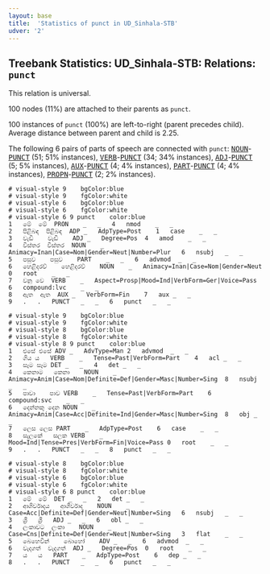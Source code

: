 ```yaml
---
layout: base
title:  'Statistics of punct in UD_Sinhala-STB'
udver: '2'
---
```


## Treebank Statistics: UD_Sinhala-STB: Relations: `punct`

This relation is universal.

100 nodes (11%) are attached to their parents as `punct`.

100 instances of `punct` (100%) are left-to-right (parent precedes child).
Average distance between parent and child is 2.25.

The following 6 pairs of parts of speech are connected with `punct`: <tt><a href="si_stb-pos-NOUN.html">NOUN</a></tt>-<tt><a href="si_stb-pos-PUNCT.html">PUNCT</a></tt> (51; 51% instances), <tt><a href="si_stb-pos-VERB.html">VERB</a></tt>-<tt><a href="si_stb-pos-PUNCT.html">PUNCT</a></tt> (34; 34% instances), <tt><a href="si_stb-pos-ADJ.html">ADJ</a></tt>-<tt><a href="si_stb-pos-PUNCT.html">PUNCT</a></tt> (5; 5% instances), <tt><a href="si_stb-pos-AUX.html">AUX</a></tt>-<tt><a href="si_stb-pos-PUNCT.html">PUNCT</a></tt> (4; 4% instances), <tt><a href="si_stb-pos-PART.html">PART</a></tt>-<tt><a href="si_stb-pos-PUNCT.html">PUNCT</a></tt> (4; 4% instances), <tt><a href="si_stb-pos-PROPN.html">PROPN</a></tt>-<tt><a href="si_stb-pos-PUNCT.html">PUNCT</a></tt> (2; 2% instances).


~~~ conllu
# visual-style 9	bgColor:blue
# visual-style 9	fgColor:white
# visual-style 6	bgColor:blue
# visual-style 6	fgColor:white
# visual-style 6 9 punct	color:blue
1	මේ	මේ	PRON	_	_	4	nmod	_	_
2	පිළිබඳ	පිළිබඳ	ADP	_	AdpType=Post	1	case	_	_
3	වැඩි	වැඩි	ADJ	_	Degree=Pos	4	amod	_	_
4	විස්තර	විස්තර	NOUN	_	Animacy=Inan|Case=Nom|Gender=Neut|Number=Plur	6	nsubj	_	_
5	පසුව	පසුව	PART	_	_	6	advmod	_	_
6	හෙළිදරව්	හෙළිදරව්	NOUN	_	Animacy=Inan|Case=Nom|Gender=Neut	0	root	_	_
7	වනු	වෙ	VERB	_	Aspect=Prosp|Mood=Ind|VerbForm=Ger|Voice=Pass	6	compound:lvc	_	_
8	ඇත	ඇත	AUX	_	VerbForm=Fin	7	aux	_	_
9	.	.	PUNCT	_	_	6	punct	_	_

~~~


~~~ conllu
# visual-style 9	bgColor:blue
# visual-style 9	fgColor:white
# visual-style 8	bgColor:blue
# visual-style 8	fgColor:white
# visual-style 8 9 punct	color:blue
1	එසේ	එසේ	ADV	_	AdvType=Man	2	advmod	_	_
2	ගිය	ය	VERB	_	Tense=Past|VerbForm=Part	4	acl	_	_
3	සෑම	සෑම	DET	_	_	4	det	_	_
4	කෙනාම	කෙනා	NOUN	_	Animacy=Anim|Case=Nom|Definite=Def|Gender=Masc|Number=Sing	8	nsubj	_	_
5	පාවා	පාව	VERB	_	Tense=Past|VerbForm=Part	6	compound:svc	_	_
6	දෙන්නකු	දෙන	NOUN	_	Animacy=Anim|Case=Acc|Definite=Ind|Gender=Masc|Number=Sing	8	obj	_	_
7	ලෙස	ලෙස	PART	_	AdpType=Post	6	case	_	_
8	සැලකේ	සලක	VERB	_	Mood=Ind|Tense=Pres|VerbForm=Fin|Voice=Pass	0	root	_	_
9	.	.	PUNCT	_	_	8	punct	_	_

~~~


~~~ conllu
# visual-style 8	bgColor:blue
# visual-style 8	fgColor:white
# visual-style 6	bgColor:blue
# visual-style 6	fgColor:white
# visual-style 6 8 punct	color:blue
1	මේ	මේ	DET	_	_	2	det	_	_
2	ආශිර්වාදය	ආශීර්වාද	NOUN	_	Case=Acc|Definite=Def|Gender=Neut|Number=Sing	6	nsubj	_	_
3	ශ්‍රී	ශ්‍රී	ADJ	_	_	6	obl	_	_
4	ලංකාවට	ලංකා	NOUN	_	Case=Cns|Definite=Def|Gender=Neut|Number=Sing	3	flat	_	_
5	බෙහෙවින්	බොහෝ	ADV	_	_	6	advmod	_	_
6	වැදගත්	වැදගත්	ADJ	_	Degree=Pos	0	root	_	_
7	ය	ය	PART	_	AdpType=Post	6	dep	_	_
8	.	.	PUNCT	_	_	6	punct	_	_

~~~


